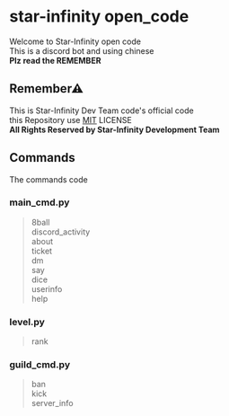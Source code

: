 # star-infinity open_code
Welcome to Star-Infinity open code<br>
This is a discord bot and using chinese<br>
**Plz read the REMEMBER**


## Remember⚠
This is Star-Infinity Dev Team code's official code<br>
this Repository use [MIT](https://github.com/Star-Infinity/star-infinity_code/blob/main/LICENSE) LICENSE<br>
**All Rights Reserved by Star-Infinity Development Team**

## Commands
The commands code<br>
### main_cmd.py
> 8ball<br>
> discord_activity<br>
> about<br>
> ticket<br>
> dm<br>
> say<br>
> dice<br>
> userinfo<br>
> help<br>
### level.py
> rank<br>
### guild_cmd.py
> ban<br>
> kick<br>
> server_info<br>
> 

